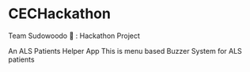 # CECHackathon
Team Sudowoodo 🌳 : Hackathon Project

An ALS Patients Helper App
This is menu based Buzzer System for ALS patients
